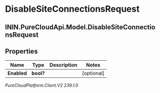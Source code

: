 # DisableSiteConnectionsRequest

## ININ.PureCloudApi.Model.DisableSiteConnectionsRequest

## Properties

|Name | Type | Description | Notes|
|------------ | ------------- | ------------- | -------------|
| **Enabled** | **bool?** |  | [optional] |



_PureCloudPlatform.Client.V2 239.1.0_
